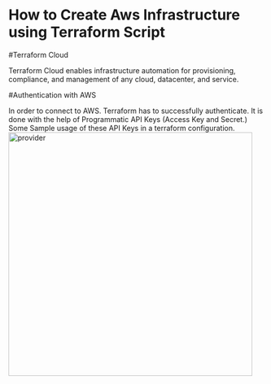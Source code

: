 # How to Create Aws Infrastructure using Terraform Script

#Terraform Cloud

Terraform Cloud enables infrastructure automation for provisioning, compliance, and management of any cloud, datacenter, and service.


#Authentication with AWS

In order to connect to AWS. Terraform has to successfully authenticate. It is done with the help of Programmatic API Keys (Access Key and Secret.)
Some Sample usage of these API Keys in a terraform configuration.
<img width="479" alt="provider" src="https://user-images.githubusercontent.com/115148205/194878443-3b16bc2e-e055-4338-8463-1fa20566d912.PNG">



